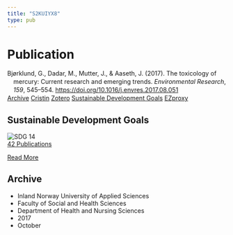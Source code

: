 ```yaml
---
title: "S2KUIYX8"
type: pub
---
```

<h1>Publication</h1>
<article id="csl-bib-container-S2KUIYX8" class="csl-bib-container">
  <div class="csl-bib-body" style="line-height: 1.35; padding-left: 1em; text-indent:-1em;">
  <div class="csl-entry">Bj&#xF8;rklund, G., Dadar, M., Mutter, J., &amp; Aaseth, J. (2017). The toxicology of mercury: Current research and emerging trends. <i>Environmental Research</i>, <i>159</i>, 545&#x2013;554. <a href="https://doi.org/10.1016/j.envres.2017.08.051">https://doi.org/10.1016/j.envres.2017.08.051</a></div>
</div>
  <div class="csl-bib-buttons">
    <a href="#taxonomy-article-S2KUIYX8" class="csl-bib-button">Archive</a>
    <a href alt="Cristin URL" class="csl-bib-button">Cristin</a>
    <a href alt="Zotero URL" class="csl-bib-button">Zotero</a>
    <a href="#sdg-article-S2KUIYX8" class="csl-bib-button">Sustainable Development Goals</a>
    <a href="http://ezproxy.inn.no/login?url=https://doi.org/10.1016/j.envres.2017.08.051" class="csl-bib-button">EZproxy</a>
  </div>
  <div id="csl-bib-meta-container-S2KUIYX8"></div>
</article>
<div id="csl-bib-meta-S2KUIYX8" class="csl-bib-meta">
  <article id="sdg-article-S2KUIYX8" class="sdg-article">
    <h1>Sustainable Development Goals</h1>
    <div class="sdg-container"><div id="sdg14" class="sdg">
<img src="{{< params subfolder >}}images/sdg/sdg14_en.png" class="image" alt="SDG 14">
<div class="sdg-overlay">
<a href="{{< params subfolder >}}en/archive/?sdg=14#archive" class="sdg-publication-count"><span>42</span> Publications</a>
<p><a href="https://sdgs.un.org/goals/goal14" class="sdg-read-more">Read More</a></p>
</div>
</div></div>
  </article>
  <article id="taxonomy-article-S2KUIYX8" class="taxonomy-article">
    <h1>Archive</h1>
    <ul>
      <li>Inland Norway University of Applied Sciences</li>
      <li>Faculty of Social and Health Sciences</li>
      <li>Department of Health and Nursing Sciences</li>
      <li>2017</li>
      <li>October</li>
    </ul>
  </article>
</div>
